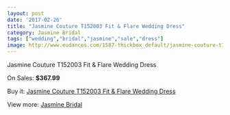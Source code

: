 ```yaml
---
layout: post
date: '2017-02-26'
title: "Jasmine Couture T152003 Fit & Flare Wedding Dress"
category: Jasmine Bridal
tags: ["wedding","bridal","jasmine","sale","dress"]
image: http://www.eudances.com/1587-thickbox_default/jasmine-couture-t152003-fit-flare-wedding-dress.jpg
---
```

Jasmine Couture T152003 Fit & Flare Wedding Dress

On Sales: **$367.99**
<a href="https://www.eudances.com/en/jasmine-bridal/562-jasmine-couture-t152003-fit-flare-wedding-dress.html"><amp-img layout="responsive" width="600" height="600" src="//www.eudances.com/1587-thickbox_default/jasmine-couture-t152003-fit-flare-wedding-dress.jpg" alt="Jasmine Couture T152003 Fit & Flare Wedding Dress 0" /></a>
<a href="https://www.eudances.com/en/jasmine-bridal/562-jasmine-couture-t152003-fit-flare-wedding-dress.html"><amp-img layout="responsive" width="600" height="600" src="//www.eudances.com/1588-thickbox_default/jasmine-couture-t152003-fit-flare-wedding-dress.jpg" alt="Jasmine Couture T152003 Fit & Flare Wedding Dress 1" /></a>

Buy it: [Jasmine Couture T152003 Fit & Flare Wedding Dress](https://www.eudances.com/en/jasmine-bridal/562-jasmine-couture-t152003-fit-flare-wedding-dress.html "Jasmine Couture T152003 Fit & Flare Wedding Dress")

View more: [Jasmine Bridal](https://www.eudances.com/en/6-jasmine-bridal "Jasmine Bridal")
